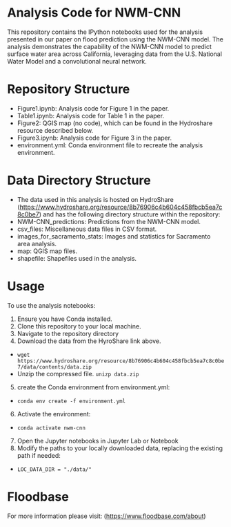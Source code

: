 # Analysis Code for NWM-CNN
This repository contains the IPython notebooks used for the analysis presented in our paper on flood prediction using the NWM-CNN model. The analysis demonstrates the capability of the NWM-CNN model to predict surface water area across California, leveraging data from the U.S. National Water Model and a convolutional neural network.

# Repository Structure
* Figure1.ipynb: Analysis code for Figure 1 in the paper.  
* Table1.ipynb: Analysis code for Table 1 in the paper.  
* Figure2: QGIS map (no code), which can be found in the Hydroshare resource described below.
* Figure3.ipynb: Analysis code for Figure 3 in the paper.  
* environment.yml: Conda environment file to recreate the analysis environment.  

# Data Directory Structure
* The data used in this analysis is hosted on HydroShare (https://www.hydroshare.org/resource/8b76906c4b604c458fbcb5ea7c8c0be7) and has the following directory structure within the repository:
* NWM-CNN_predictions: Predictions from the NWM-CNN model.
* csv_files: Miscellaneous data files in CSV format.
* images_for_sacramento_stats: Images and statistics for Sacramento area analysis.
* map: QGIS map files.
* shapefile: Shapefiles used in the analysis.

# Usage
To use the analysis notebooks:
1. Ensure you have Conda installed.
2. Clone this repository to your local machine.
3. Navigate to the repository directory 
4. Download the data from the HyroShare link above. 
* ``wget https://www.hydroshare.org/resource/8b76906c4b604c458fbcb5ea7c8c0be7/data/contents/data.zip``
* Unzip the compressed file. ``unizp data.zip``
5. create the Conda environment from environment.yml:  
* ``conda env create -f environment.yml``
6. Activate the environment: 
* ``conda activate nwm-cnn``
7. Open the Jupyter notebooks in Jupyter Lab or Notebook
8. Modify the paths to your locally downloaded data, replacing the existing path if needed: 
* ``LOC_DATA_DIR = "./data/"`` 

# Floodbase
For more information please visit: (https://www.floodbase.com/about)
